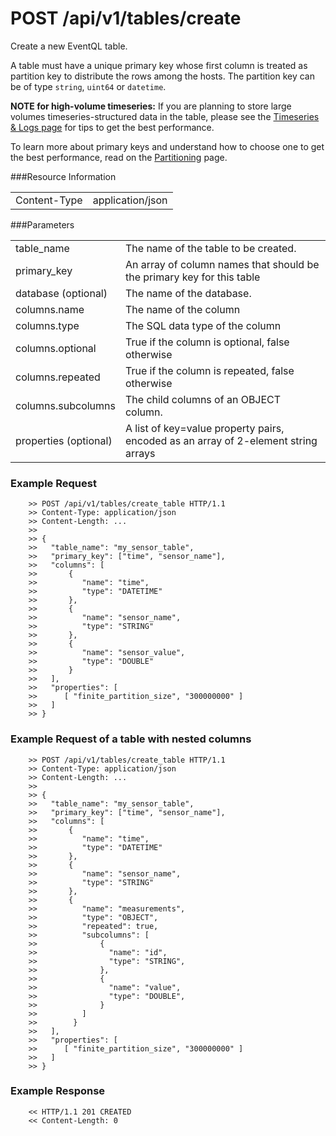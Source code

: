 POST /api/v1/tables/create
================

Create a new EventQL table.<br>

A table must have a unique primary key whose first column is treated as
partition key to distribute the rows among the hosts. The partition key can be
of type `string`, `uint64` or `datetime`. 

**NOTE for high-volume timeseries:** If you are planning to store large volumes
timeseries-structured data in the table, please see the
[Timeseries & Logs page](../../../../collecting-data/high-volume-timeseries-logs) for
tips to get the best performance.

To learn more about primary keys and understand how to choose one to get the
best performance, read on the [Partitioning](../../../../tables/partitioning/) page.

###Resource Information
<table class='http_api create_table'>
  <tr>
    <td>Content-Type</td>
    <td>application/json</td>
  </tr>
</table>

###Parameters
<table class='http_api create_table'>
  <tr>
    <td>table_name</td>
    <td>The name of the table to be created.</td>
  </tr>
  <tr>
    <td>primary_key</td>
    <td>An array of column names that should be the primary key for this table</td>
  </tr>
  <tr>
    <td>database (optional)</td>
    <td>The name of the database.
  </tr>
  <tr>
    <td>columns.name</td>
    <td>The name of the column</td>
  </tr>
  <tr>
    <td>columns.type</td>
    <td>The SQL data type of the column</td>
  </tr>
  <tr>
    <td>columns.optional</td>
    <td>True if the column is optional, false otherwise</td>
  </tr>
  <tr>
    <td>columns.repeated</td>
    <td>True if the column is repeated, false otherwise</td>
  </tr>
  <tr>
    <td>columns.subcolumns</td>
    <td>The child columns of an OBJECT column.</td>
  </tr>
  <tr>
    <td>properties (optional)</td>
    <td>A list of key=value property pairs, encoded as an array of 2-element string arrays</td>
  </tr>
</table>

### Example Request

        >> POST /api/v1/tables/create_table HTTP/1.1
        >> Content-Type: application/json
        >> Content-Length: ...
        >>
        >> {
        >>   "table_name": "my_sensor_table",
        >>   "primary_key": ["time", "sensor_name"],
        >>   "columns": [
        >>       {
        >>          "name": "time",
        >>          "type": "DATETIME"
        >>       },
        >>       {
        >>          "name": "sensor_name",
        >>          "type": "STRING"
        >>       },
        >>       {
        >>          "name": "sensor_value",
        >>          "type": "DOUBLE"
        >>       }
        >>   ],
        >>   "properties": [
        >>      [ "finite_partition_size", "300000000" ]
        >>   ]
        >> }


### Example Request of a table with nested columns

        >> POST /api/v1/tables/create_table HTTP/1.1
        >> Content-Type: application/json
        >> Content-Length: ...
        >>
        >> {
        >>   "table_name": "my_sensor_table",
        >>   "primary_key": ["time", "sensor_name"],
        >>   "columns": [
        >>       {
        >>          "name": "time",
        >>          "type": "DATETIME"
        >>       },
        >>       {
        >>          "name": "sensor_name",
        >>          "type": "STRING"
        >>       },
        >>       {
        >>          "name": "measurements",
        >>          "type": "OBJECT",
        >>          "repeated": true,
        >>          "subcolumns": [
        >>              {
        >>                "name": "id",
        >>                "type": "STRING",
        >>              },
        >>              {
        >>                "name": "value",
        >>                "type": "DOUBLE",
        >>              }
        >>          ]
        >>        }
        >>   ],
        >>   "properties": [
        >>      [ "finite_partition_size", "300000000" ]
        >>   ]
        >> }

### Example Response

        << HTTP/1.1 201 CREATED
        << Content-Length: 0

